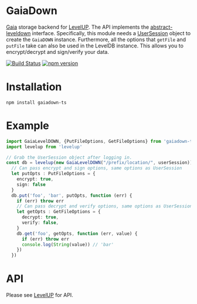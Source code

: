 # GaiaDown

[Gaia](https://github.com/blockstack/gaia) storage backend for [LevelUP](https://github.com/Level/levelup). The API implements the 
[abstract-leveldown](https://github.com/Level/abstract-leveldown) interface. Specifically, this module needs a [UserSession](https://github.com/blockstack/stacks.js/blob/1af7a18b1017981f5b44c1006d940eb4648d0491/packages/auth/src/userSession.ts#L48) object to create the `GaiaDOWN` instance. Furthermore, all the options that `getFile` and `putFile` take can also be used in the LevelDB instance. 
This allows you to encrypt/decrypt and sign/verify your data. 


[![Build Status](https://travis-ci.com/AcidLeroy/gaiadown-ts.svg?branch=master)](https://travis-ci.com/AcidLeroy/gaiadown-ts)
[![npm version](https://badge.fury.io/js/gaiadown-ts.svg)](https://badge.fury.io/js/gaiadown-ts)
# Installation
`npm install gaiadown-ts`

# Example
```ts
import GaiaLevelDOWN, {PutFileOptions, GetFileOptions} from 'gaiadown-ts' 
import levelup from 'levelup'

// Grab the UserSession object after logging in.
const db = levelup(new GaiaLevelDOWN("/prefix/location/", userSession))
  // Can pass encrypt and sign options, same options as UserSession
  let putOpts : PutFileOptions = {
    encrypt: true, 
    sign: false
  }
  db.put('foo', 'bar', putOpts, function (err) {
    if (err) throw err
    // Can pass decrypt and verify options, same options as UserSession
    let getOpts : GetFileOptions = {
      decrypt: true, 
      verify: false,
    }
    db.get('foo', getOpts, function (err, value) {
      if (err) throw err
      console.log(String(value)) // 'bar'
    })
  })

```

# API
Please see [LevelUP](https://github.com/Level/levelup) for API. 


